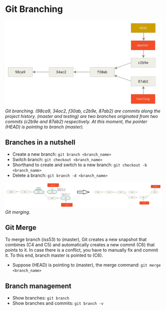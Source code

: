 # Git Branching
![version control](images/68_git_branch.png)<br>*Git branching. (98ca9, 34ac2, f30ab, c2b9e, 87ab2) are 
commits along the project history. (master and testing) are two branches originated from two commits 
(c2b9e and 87ab2) respectively. At this moment, the pointer (HEAD) is pointing to branch (master).*

## Branches in a nutshell
 - Create a new branch: ```git branch <branch_name>```
 - Switch branch: ```git checkout <branch_name>```
 - Shorthand to create and switch to a new branch: ```git checkout -b <branch_name>```
 - Delete a branch: ```git branch -d <branch_name>```
 
 
![version control](images/74_merge.png)<br>*Git merging.*
## Git Merge
To merge branch (iss53) to (master), Git creates a new snapshot that combines (C4 and C5) and automatically
creates a new commit (C6) that points to it. In case there is a conflict, you have to manually fix and commit it.
To this end, branch master is pointed to (C6).  
 - Suppose (HEAD) is pointing to (master), the merge command: ```git merge <branch_name>```
 
## Branch management
 - Show branches: ```git branch```
 - Show branches and commits: ```git branch -v```